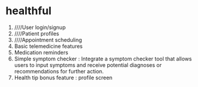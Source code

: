 # healthful



1. ////User login/signup
2. ////Patient profiles
3. ////Appointment scheduling
4. Basic telemedicine features
5. Medication reminders
6. Simple symptom checker : Integrate a symptom checker tool that allows users to input symptoms 
   and receive potential diagnoses or recommendations for further action.
7. Health tip
   bonus feature : profile screen